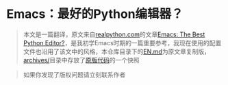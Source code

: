 # Emacs：最好的Python编辑器？

> 本文是一篇翻译，原文来自[realpython.com](https://realpython.com/)的文章[Emacs: The Best Python Editor?](https://realpython.com/emacs-the-best-python-editor/)，是我初学Emacs时期的一篇重要参考，我现在使用的配置文件也沿用了该文中的风格，本仓库目录下的[EN.md](./EN.md)为原文章复制版，[archives/](./archives/)目录中存放了[原版代码](https://github.com/realpython/materials/tree/master/emacs-the-best-python-editor)的一个快照

> 如果你发现了版权问题请立刻联系作者



